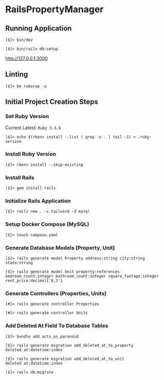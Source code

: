 # RailsPropertyManager

## Running Application

`[$]> bin/dev`

`[$]> bin/rails db:setup`

http://127.0.0.1:3000

## Linting

`[$]> be rubocop -a`

## Initial Project Creation Steps

### Set Ruby Version

Current Latest: `Ruby 3.3.6`

`[$]> echo $(rbenv install --list | grep -v - | tail -1) > .ruby-version`

### Install Ruby Version

`[$]> rbenv install --skip-existing`

### Install Rails

`[$]> gem install rails`

### Initialize Rails Application

`[$]> rails new . -c tailwind -d mysql`

### Setup Docker Compose (MySQL)

`[$]> touch compose.yaml`

### Generate Database Models (Property, Unit)

`[$]> rails generate model Property address:string city:string state:string`

`[$]> rails generate model Unit property:references bedroom_count:integer bathroom_count:integer square_footage:integer rent_price:decimal{'8,2'}`

### Generate Controllers (Properties, Units)

`[#]> rails generate controller Properties`

`[#]> rails generate controller Units`

### Add Deleted At Field To Database Tables

`[$]> bundle add acts_as_paranoid`

`[$]> rails generate migration add_deleted_at_to_property deleted_at:datetime:index`

`[$]> rails generate migration add_deleted_at_to_unit deleted_at:datetime:index`

`[$]> rails db:migrate`
